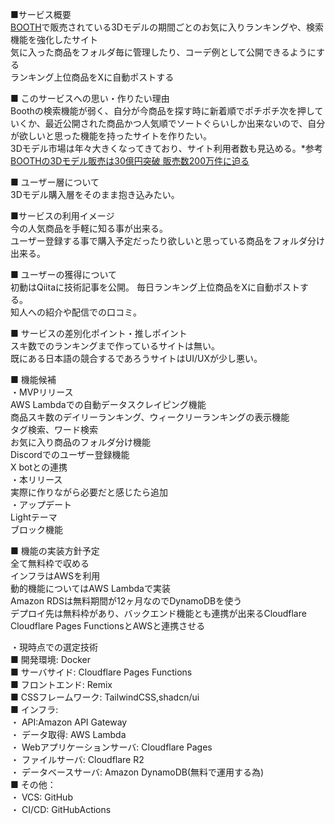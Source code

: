 ■サービス概要  
[BOOTH](https://booth.pm/ja)で販売されている3Dモデルの期間ごとのお気に入りランキングや、検索機能を強化したサイト  
気に入った商品をフォルダ毎に管理したり、コーデ例として公開できるようにする  
ランキング上位商品をXに自動ポストする  
  
■ このサービスへの思い・作りたい理由  
Boothの検索機能が弱く、自分が今商品を探す時に新着順でポチポチ次を押していくか、最近公開された商品かつ人気順でソートぐらいしか出来ないので、自分が欲しいと思った機能を持ったサイトを作りたい。  
3Dモデル市場は年々大きくなってきており、サイト利用者数も見込める。*参考[BOOTHの3Dモデル販売は30億円突破 販売数200万件に迫る](https://www.watch.impress.co.jp/docs/news/1565599.html)  
  
■ ユーザー層について  
3Dモデル購入層をそのまま抱き込みたい。  
  
■サービスの利用イメージ  
今の人気商品を手軽に知る事が出来る。  
ユーザー登録する事で購入予定だったり欲しいと思っている商品をフォルダ分け出来る。  
  
■ ユーザーの獲得について  
初動はQiitaに技術記事を公開。
毎日ランキング上位商品をXに自動ポストする。  
知人への紹介や配信での口コミ。  
  
■ サービスの差別化ポイント・推しポイント  
スキ数でのランキングまで作っているサイトは無い。  
既にある日本語の競合するであろうサイトはUI/UXが少し悪い。  
  
■ 機能候補  
・MVPリリース  
AWS Lambdaでの自動データスクレイピング機能  
商品スキ数のデイリーランキング、ウィークリーランキングの表示機能  
タグ検索、ワード検索  
お気に入り商品のフォルダ分け機能  
Discordでのユーザー登録機能  
X botとの連携  
・本リリース  
実際に作りながら必要だと感じたら追加  
・アップデート  
Lightテーマ  
ブロック機能  
  
■ 機能の実装方針予定  
全て無料枠で収める  
インフラはAWSを利用  
動的機能についてはAWS Lambdaで実装  
Amazon RDSは無料期間が12ヶ月なのでDynamoDBを使う  
デプロイ先は無料枠があり、バックエンド機能とも連携が出来るCloudflare  
Cloudflare Pages FunctionsとAWSと連携させる  
  
・現時点での選定技術  
■ 開発環境: Docker  
■ サーバサイド: Cloudflare Pages Functions  
■ フロントエンド: Remix  
■ CSSフレームワーク: TailwindCSS,shadcn/ui  
■ インフラ:  
・ API:Amazon API Gateway  
・ データ取得: AWS Lambda  
・ Webアプリケーションサーバ: Cloudflare Pages  
・ ファイルサーバ: Cloudflare R2  
・ データベースサーバ: Amazon DynamoDB(無料で運用する為)  
■ その他：  
・ VCS: GitHub  
・ CI/CD: GitHubActions  